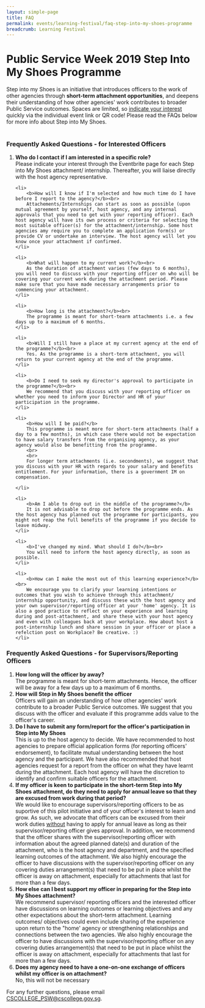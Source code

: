 ```yaml
---
layout: simple-page
title: FAQ
permalink: events/learning-festival/faq-step-into-my-shoes-programme
breadcrumb: Learning Festival
---
```

# Public Service Week 2019 Step Into My Shoes Programme

Step into my Shoes is an initiative that introduces officers to the work of other agencies through <b>short-term attachment opportunities</b>, and deepens their understanding of how other agencies' work contributes to broader Public Service outcomes. Spaces are limited, so <u>indicate your interest</u> quickly via the individual event link or QR code! Please read the FAQs below for more info about Step into My Shoes.
<br>
<br>

### Frequently Asked Questions - for Interested Officers
<ol type="1">
	<li>
		<b>Who do I contact if I am interested in a specific role?</b><br>
		Please indicate your interest through the Eventbrite page for each Step into My Shoes attachment/ internship. Thereafter, you will liaise directly with the host agency representative. 
	</li>

	<li>
		<b>How will I know if I'm selected and how much time do I have before I report to the agency?</b><br>
		Attachements/Internships can start as soon as possible (upon mutual agreement by yourself, host agency, and any internal approvals that you need to get with your reporting officer). Each host agency will have its own process or criteria for selecting the most suitable officer(s) for the attachment/internship. Some host agencies amy require you to complete an application form(s) or provide CV or undertake an interview. The host agency will let you know once your attachment if confirmed.
	</li>

	<li> 
		<b>What will happen to my current work?</b><br>
		As the duration of attachment varies (few days to 6 months), you will need to discuss with your reporting officer on who will be covering your current work during the attachment period. Please make sure that you have made necessary arrangements prior to commencing your attachment.
	</li>

	<li>
		<b>How long is the attachment?</b><br>
		The programme is meant for short-tearm attachments i.e. a few days up to a maximum of 6 months.
	</li>

	<li>
		<b>Will I still have a place at my current agency at the end of the programme?</b><br>
		Yes. As the programme is a short-term attachment, you will return to your current agency at the end of the programme.
	</li>

	<li>
		<b>Do I need to seek my director's approval to participate in the programme?</b><br>
		We recommend that you discuss with your reporting officer on whether you need to inform your Director and HR of your participation in the programme.
	</li>

	<li>
		<b>How will I be paid?</b>
		This programme is meant more for short-term attachments (half a day to a few months), in which case there would not be expectation to have salary transfers from the organising agency, as your  agency would also be benefitting from the programme. 
		<br>
		<br>
		For longer term attachments (i.e. secondments), we suggest that you discuss with your HR with regards to your salary and benefits entitlement. For your information, there is a government IM on compensation.

	</li>

	<li>
		<b>Am I able to drop out in the middle of the programme?</b>
		It is not advisable to drop out before the programme ends. As the host agency has planned out the programme for participants, you might not reap the full benefits of the programme if you decide to leave midway. 
	</li>

	<li>
		<b>I've changed my mind. What should I do?</b><br>
		You will need to inform the host agency directly, as soon as possible.
	</li>

	<li>
		<b>How can I make the most out of this learning experience?</b><br>
		We encourage you to clarify your learning intentions or outcomes that you wish to achieve through this attachment/ internship opportunity, and discuss these with the host agency and your own supervisor/reporting officer at your 'home' agency. It is also a good practice to reflect on your experience and learning during and post-attachment, and share these with your host agency and even with colleagues back at your workplace. How about host a post-internship lunch and share session in your officer or place a refelction post on Workplace? Be creative. :)
	</li>
</ol>

### Frequently Asked Questions - for Supervisors/Reporting Officers
<ol type="1">
<li>
	<b>How long will the officer by away?</b><br>
	The programme is meant for short-term attachments. Hence, the officer will be away for a few days up to a maximum of 6 months.
</li>

<li>
	<b>How will Step in My Shoes benefit the officer</b><br>
	Officers will gain an understanding of how other agencies' work contribute to a broader Public Service outcomes. We suggest that you discuss with the officer and evaluate if this programme adds value to the officer's career.
</li>

<li>
	<b>Do I have to submit any form/report for the officer's participation in Step into My Shoes</b><br>
	This is up to the host agency to decide. We have recommended to host agencies to prepare official application forms (for reporting officers' endorsement), to facilitate mutual understanding between the host agency and the participant. We have also recommended that host agencies request for a report from the officer on what they have learnt during the attachment. Each host agency will have the discretion to identify and confirm suitable officers for the attachment.  
</li>

<li>
	<b>If my officer is keen to participate in the short-term Step into My Shoes attachment, do they need to apply for annual leave so that they are excused from work during that period? </b><br>
	We would like to encourage supervisors/reporting officers to be as suportive of this pilot initiative and of your officer's interest to learn and grow. As such, we advocate that officers can be excused from their work duties <u>without</u> having to apply for annual leave as long as their supervisor/reporting officer gives approval. In addition, we recommend that the officer shares with the supervisor/reporting officer with information about the agreed planned date(s) and duration of the attachment, who is the host agency and department, and the specified learning outcomes of the attachment. We also highly encourage the officer to have discussions with the supervisor/reporting officer on any covering duties arrangement(s) that need to be put in place whilst the officer is away on attachment, especially for attachments that last for more than a few days. 
</li>

<li>
	<b>How else can I best support my officer in preparing for the Step into My Shoes attachment?</b><br>
	We recommend supervisor/ reporting officers and the interested officer have discussions on learning outcomes or learning objectives and any other expectations about the short-term attachment. Learning outcomes/ objectives could even include sharing of the experience upon return to the "home' agency or strengthening relationships and connections between the two agencies. We also highly encourage the officer to have discussions with the supervisor/reporting officer on any covering duties arrangement(s) that need to be put in place whilst the officer is away on attachment, especially for attachments that last for more than a few days.
</li>

<li>
	<b>Does my agency need to have a one-on-one exchange of officers whilst my officer is on attachment?</b><br>
	No, this will not be necessary
</li>



</ol>
For any further questions, please email <a href="mailto:CSCOLLEGE_PSW@cscollege.gov.sg">CSCOLLEGE_PSW@cscollege.gov.sg</a>.
